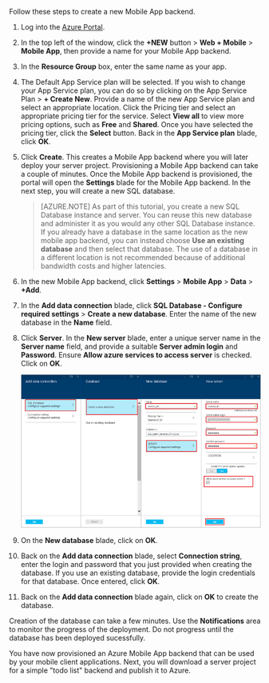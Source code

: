 

Follow these steps to create a new Mobile App backend.

1. Log into the [Azure Portal].

2. In the top left of the window, click the **+NEW** button > **Web + Mobile** > **Mobile App**, then provide a name for your Mobile App backend.

3. In the **Resource Group** box, enter the same name as your app.

4. The Default App Service plan will be selected.  If you wish to change your App Service plan, you can do so by clicking on the App Service Plan > **+ Create New**.  Provide a name of the new App Service plan and select an appropriate location.  Click the Pricing tier and select an appropriate pricing tier for the service. Select **View all** to view more pricing options, such as **Free** and **Shared**.  Once you have selected the pricing tier, click the **Select** button.  Back in the **App Service plan** blade, click **OK**.

5. Click **Create**. This creates a Mobile App backend where you will later deploy your server project.  Provisioning a Mobile App backend can take a couple of minutes.  Once the Mobile App backend is provisioned, the portal will open the **Settings** blade for the Mobile App backend.  In the next step, you will create a new SQL database.

    > [AZURE.NOTE] As part of this tutorial, you create a new SQL Database instance and server. You can reuse this new database and administer it as you would any other SQL Database instance. If you already have a database in the same location as the new mobile app backend, you can instead choose **Use an existing database** and then select that database. The use of a database in a different location is not recommended because of additional bandwidth costs and higher latencies.

6. In the new Mobile App backend, click **Settings** > **Mobile App** > **Data** > **+Add**.

7. In the **Add data connection** blade, click **SQL Database - Configure required settings** > **Create a new database**.  Enter the name of the new database in the **Name** field.

8. Click **Server**.  In the **New server** blade, enter a unique server name in the **Server name** field, and provide a suitable **Server admin login** and **Password**.  Ensure **Allow azure services to access server** is checked.  Click on **OK**.

    ![](./media/app-service-mobile-dotnet-backend-create-new-service-preview/dotnet-backend-create-db.png)

9. On the **New database** blade, click on **OK**.

10. Back on the **Add data connection** blade, select **Connection string**, enter the login and password that you just provided when creating the database.  If you use an existing database, provide the login credentials for that database.  Once entered, click **OK**.

11. Back on the **Add data connection** blade again, click on **OK** to create the database.

Creation of the database can take a few minutes.  Use the **Notifications** area to monitor the progress of the deployment.  Do not progress until the database has been deployed sucessfully.

You have now provisioned an Azure Mobile App backend that can be used by your mobile client applications. Next, you will download a server  project for a simple "todo list" backend and publish it to Azure.

<!-- URLs. -->
[Azure Portal]: https://portal.azure.com/
